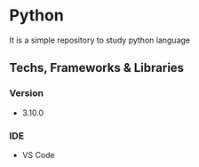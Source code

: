 # Python

It is a simple repository to study python language

## Techs, Frameworks & Libraries

### Version

* 3.10.0

### IDE

* VS Code
